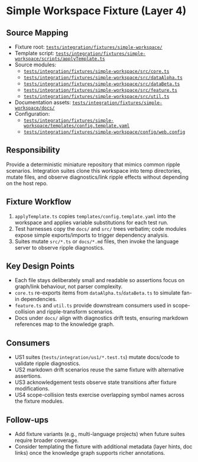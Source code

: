 # Simple Workspace Fixture (Layer 4)

## Source Mapping
- Fixture root: [`tests/integration/fixtures/simple-workspace/`](../../../../tests/integration/fixtures/simple-workspace/)
- Template script: [`tests/integration/fixtures/simple-workspace/scripts/applyTemplate.ts`](../../../../tests/integration/fixtures/simple-workspace/scripts/applyTemplate.ts)
- Source modules:
	- [`tests/integration/fixtures/simple-workspace/src/core.ts`](../../../../tests/integration/fixtures/simple-workspace/src/core.ts)
	- [`tests/integration/fixtures/simple-workspace/src/dataAlpha.ts`](../../../../tests/integration/fixtures/simple-workspace/src/dataAlpha.ts)
	- [`tests/integration/fixtures/simple-workspace/src/dataBeta.ts`](../../../../tests/integration/fixtures/simple-workspace/src/dataBeta.ts)
	- [`tests/integration/fixtures/simple-workspace/src/feature.ts`](../../../../tests/integration/fixtures/simple-workspace/src/feature.ts)
	- [`tests/integration/fixtures/simple-workspace/src/util.ts`](../../../../tests/integration/fixtures/simple-workspace/src/util.ts)
- Documentation assets: [`tests/integration/fixtures/simple-workspace/docs/`](../../../../tests/integration/fixtures/simple-workspace/docs/)
- Configuration:
	- [`tests/integration/fixtures/simple-workspace/templates/config.template.yaml`](../../../../tests/integration/fixtures/simple-workspace/templates/config.template.yaml)
	- [`tests/integration/fixtures/simple-workspace/config/web.config`](../../../../tests/integration/fixtures/simple-workspace/config/web.config)

## Responsibility
Provide a deterministic miniature repository that mimics common ripple scenarios. Integration suites clone this workspace into temp directories, mutate files, and observe diagnostics/link ripple effects without depending on the host repo.

## Fixture Workflow
1. `applyTemplate.ts` copies `templates/config.template.yaml` into the workspace and applies variable substitutions for each test run.
2. Test harnesses copy the `docs/` and `src/` trees verbatim; code modules expose simple exports/imports to trigger dependency analysis.
3. Suites mutate `src/*.ts` or `docs/*.md` files, then invoke the language server to observe ripple diagnostics.

## Key Design Points
- Each file stays deliberately small and readable so assertions focus on graph/link behaviour, not parser complexity.
- `core.ts` re-exports items from `dataAlpha.ts`/`dataBeta.ts` to simulate fan-in dependencies.
- `feature.ts` and `util.ts` provide downstream consumers used in scope-collision and ripple-transform scenarios.
- Docs under `docs/` align with diagnostics drift tests, ensuring markdown references map to the knowledge graph.

## Consumers
- US1 suites (`tests/integration/us1/*.test.ts`) mutate docs/code to validate ripple diagnostics.
- US2 markdown drift scenarios reuse the same fixture with alternative assertions.
- US3 acknowledgement tests observe state transitions after fixture modifications.
- US4 scope-collision tests exercise overlapping symbol names across the fixture modules.

## Follow-ups
- Add fixture variants (e.g., multi-language projects) when future suites require broader coverage.
- Consider templating the fixture with additional metadata (layer hints, doc links) once the knowledge graph supports richer annotations.
